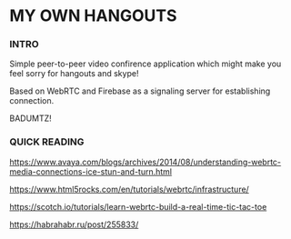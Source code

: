 # MY OWN HANGOUTS

### INTRO

Simple peer-to-peer video confirence application which might make
you feel sorry for hangouts and skype!

Based on WebRTC and Firebase as a signaling server for establishing
connection.

BADUMTZ!

### QUICK READING

https://www.avaya.com/blogs/archives/2014/08/understanding-webrtc-media-connections-ice-stun-and-turn.html

https://www.html5rocks.com/en/tutorials/webrtc/infrastructure/

https://scotch.io/tutorials/learn-webrtc-build-a-real-time-tic-tac-toe

https://habrahabr.ru/post/255833/

